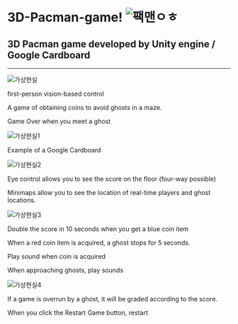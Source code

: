 # 3D-Pacman-game! ![팩맨ㅇㅎ](https://user-images.githubusercontent.com/26848932/81146776-e741f980-8fb3-11ea-8697-7f3dbbfa4a48.png)
## 3D Pacman game developed by Unity engine / Google Cardboard

---------------------------------------------------------------------------------------------------------
![가상현실](https://user-images.githubusercontent.com/26848932/81145974-5d456100-8fb2-11ea-800f-5afac60a6cef.png)


first-person vision-based control

A game of obtaining coins to avoid ghosts in a maze.

Game Over when you meet a ghost

![가상현실1](https://user-images.githubusercontent.com/26848932/81146186-bd3c0780-8fb2-11ea-87a0-528a57413628.png)

Example of a Google Cardboard

![가상현실2](https://user-images.githubusercontent.com/26848932/81146189-bdd49e00-8fb2-11ea-9611-ce1ee3275d5b.png)

Eye control allows you to see the score on the floor (four-way possible)

Minimaps allow you to see the location of real-time players and ghost locations.


![가상현실3](https://user-images.githubusercontent.com/26848932/81146190-be6d3480-8fb2-11ea-9390-2823747c5ace.png)

Double the score in 10 seconds when you get a blue coin item

When a red coin item is acquired, a ghost stops for 5 seconds.

Play sound when coin is acquired

When approaching ghosts, play sounds


![가상현실4](https://user-images.githubusercontent.com/26848932/81146191-be6d3480-8fb2-11ea-87de-3ea1e7b596aa.png)

If a game is overrun by a ghost, it will be graded according to the score.

When you click the Restart Game button, restart

